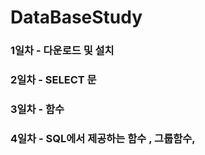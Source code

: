 # DataBaseStudy

### 1일차 -  다운로드 및 설치

### 2일차 -  SELECT 문

### 3일차 -  함수

### 4일차 - SQL에서 제공하는 함수 , 그룹함수, 
